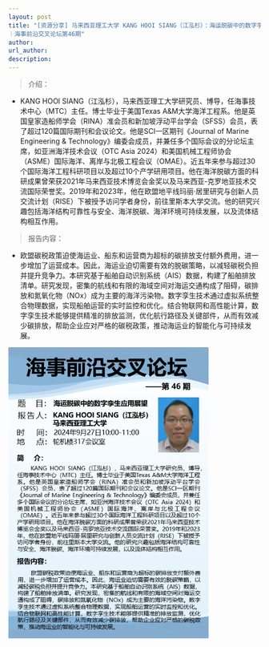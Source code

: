 ```yaml
---
layout: post
title: "[资源分享] 马来西亚理工大学 KANG HOOI SIANG（江泓杉）：海运脱碳中的数字孪生应用展望
｜海事前沿交叉论坛第46期"
author: 
url_author: 
description: 
---
```


> 介绍：

- KANG HOOI SIANG（江泓杉），马来西亚理工大学研究员、博导，任海事技术中心（MTC）主任。博士毕业于美国Texas A&M大学海洋工程系。他是英国皇家造船师学会（RINA）准会员和新加坡浮动平台学会（SFSS）会员，表了超过120篇国际期刊和会议论文。他是SCI一区期刊《Journal of Marine Engineering & Technology》编委会成员，并兼任多个国际会议的分论坛主席，如亚洲海洋技术会议（OTC Asia 2024）和美国机械工程师协会（ASME）国际海洋、离岸与北极工程会议（OMAE）。近五年来参与超过30个国际海洋工程科研项目以及超过10个产学研用项目。他在海洋脱碳方面的科研成果曾荣获2021年马来西亚技术博览会金奖以及马来西亚-克罗地亚技术交流国际荣誉奖。2019年和2023年，他在欧盟地平线玛丽·居里研究与创新人员交流计划（RISE）下被授予访问学者身份，前往里斯本大学交流。他的研究兴趣包括海洋结构可靠性与安全、海洋脱碳、海洋环境可持续发展，以及流体结构相互作用。


> 报告内容：

- 欧盟碳税政策迫使海运业、船东和运营商为超标的碳排放支付额外费用，进一步增加了运营成本。因此，海运业迫切需要有效的脱碳策略，以减轻碳税负担并提升竞争力。本研究基于船舶自动识别系统（AIS）数据，构建了船舶排放清单。研究发现，密集的航线和有限的海域空间对海运交通构成了阻碍，碳排放和氮氧化物（NOx）成为主要的海洋污染物。数字孪生技术通过虚拟系统整合物理数据，实现船舶运营的实时监控和优化。结合物联网和高性能计算，数字孪生技术能够提供精准的排放监测，优化航行路径及关键部件，从而有效减少碳排放，帮助企业应对严格的碳税政策，推动海运业的智能化与可持续发展。



<img src="/lab_images/blogs/P46.png" style="margin: 0 auto;width: 400px;margin-bottom: 30px;">

